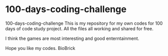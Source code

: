 # 100-days-coding-challenge
100-days-coding-challenge
This is my repository for my own codes for 100 days of code study project. All the files all working and shared for free. 

I think the games are most interesting and good enterntainment. 

Hope you like my codes.
BioBrick
